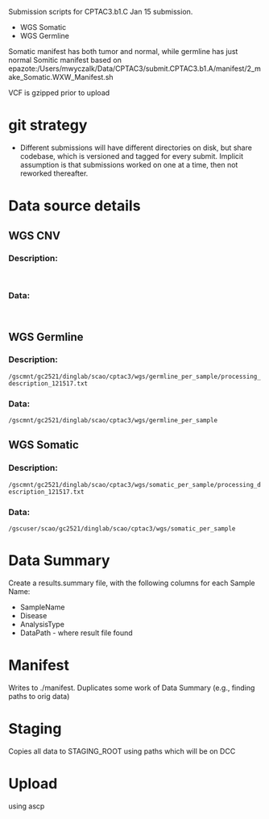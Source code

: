 Submission scripts for CPTAC3.b1.C Jan 15 submission.

* WGS Somatic
* WGS Germline

Somatic manifest has both tumor and normal, while germline has just normal
Somitic manifest based on epazote:/Users/mwyczalk/Data/CPTAC3/submit.CPTAC3.b1.A/manifest/2_make_Somatic.WXW_Manifest.sh

VCF is gzipped prior to upload

# git strategy

* Different submissions will have different directories on disk, but share codebase, which is versioned and tagged for every submit.  Implicit assumption is that submissions worked on one at a time, then not reworked thereafter.


# Data source details

## WGS CNV
### Description: 
``` ```
### Data: 
``` ```

## WGS Germline
### Description: 
``` /gscmnt/gc2521/dinglab/scao/cptac3/wgs/germline_per_sample/processing_description_121517.txt ```
### Data: 
``` /gscmnt/gc2521/dinglab/scao/cptac3/wgs/germline_per_sample  ```

## WGS Somatic
### Description: 
``` /gscmnt/gc2521/dinglab/scao/cptac3/wgs/somatic_per_sample/processing_description_121517.txt ```
### Data: 
``` /gscuser/scao/gc2521/dinglab/scao/cptac3/wgs/somatic_per_sample ```







# Data Summary

Create a results.summary file, with the following columns for each Sample Name:
* SampleName
* Disease
* AnalysisType
* DataPath - where result file found

# Manifest

Writes to ./manifest.  Duplicates some work of Data Summary (e.g., finding paths to orig data)

# Staging

Copies all data to STAGING_ROOT using paths which will be on DCC



# Upload

using ascp 
